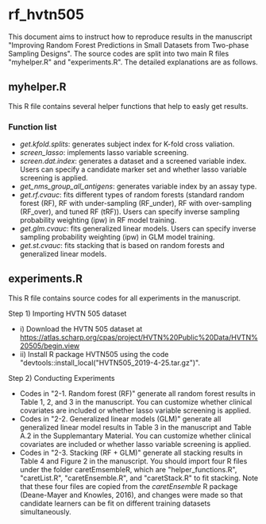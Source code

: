 # rf_hvtn505
This document aims to instruct how to reproduce results in the manuscript "Improving Random Forest Predictions in Small Datasets from Two-phase Sampling Designs". The source codes are split into two main R files "myhelper.R" and "experiments.R". The detailed explanations are as follows.

## myhelper.R
This R file contains several helper functions that help to easly get results.

### Function list
- *get.kfold.splits*: generates subject index for K-fold cross valiation.
- *screen_lasso*: implements lasso variable screening.
- *screen.dat.index*: generates a dataset and a screened variable index. Users can specify a candidate marker set and whether lasso variable screening is applied.
- *get_nms_group_all_antigens*: generates variable index by an assay type.
- *get.rf.cvauc*: fits different types of random forests (standard random forest (RF), RF with under-sampling (RF_under), RF with over-sampling (RF_over), and tuned RF (tRF)). Users can specify inverse sampling probability weighting (ipw) in RF model training.
- *get.glm.cvauc*: fits generalized linear models. Users can specify inverse sampling probability weighting (ipw) in GLM model training.
- *get.st.cvauc*: fits stacking that is based on random forests and generalized linear models. 

## experiments.R
This R file contains source codes for all experiments in the manuscript.

Step 1) Importing HVTN 505 dataset
- i) Download the HVTN 505 dataset at https://atlas.scharp.org/cpas/project/HVTN%20Public%20Data/HVTN%20505/begin.view
- ii) Install R package HVTN505 using the code "devtools::install_local("HVTN505_2019-4-25.tar.gz")".

Step 2) Conducting Experiments
- Codes in "2-1. Random forest (RF)" generate all random forest results in Table 1, 2, and 3 in the manuscript. You can customize whether clinical covariates are included or whether lasso variable screening is applied.
- Codes in "2-2. Generalized linear models (GLM)" generate all generalized linear model results in Table 3 in the manuscript and Table A.2 in the Supplemantary Material. You can customize whether clinical covariates are included or whether lasso variable screening is applied.
- Codes in "2-3. Stacking (RF + GLM)" generate all stacking results in Table 4 and Figure 2 in the manuscript. You should import four R files under the folder caretEmsembleR, which are "helper_functions.R", "caretList.R", "caretEnsemble.R", and "caretStack.R" to fit stacking. Note that these four files are copied from the *caretEnsemble* R package (Deane-Mayer and Knowles, 2016), and changes were made so that candidate learners can be fit on different training datasets simultaneously.
